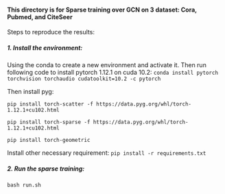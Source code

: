 
#### This directory is for Sparse training over GCN on 3 dataset: Cora, Pubmed, and CiteSeer

Steps to reproduce the results:

##### 1. Install the environment: 

Using the conda to create a new environment and activate it. 
Then run following code to install pytorch 1.12.1 on cuda 10.2: 
`conda install pytorch torchvision torchaudio cudatoolkit=10.2 -c pytorch`

Then install pyg:

`pip install torch-scatter -f https://data.pyg.org/whl/torch-1.12.1+cu102.html`

`pip install torch-sparse -f https://data.pyg.org/whl/torch-1.12.1+cu102.html`

`pip install torch-geometric`

Install other necessary requirement:
`pip install -r requirements.txt`
<br />


##### 2. Run the sparse training:

`bash run.sh`
<br />


